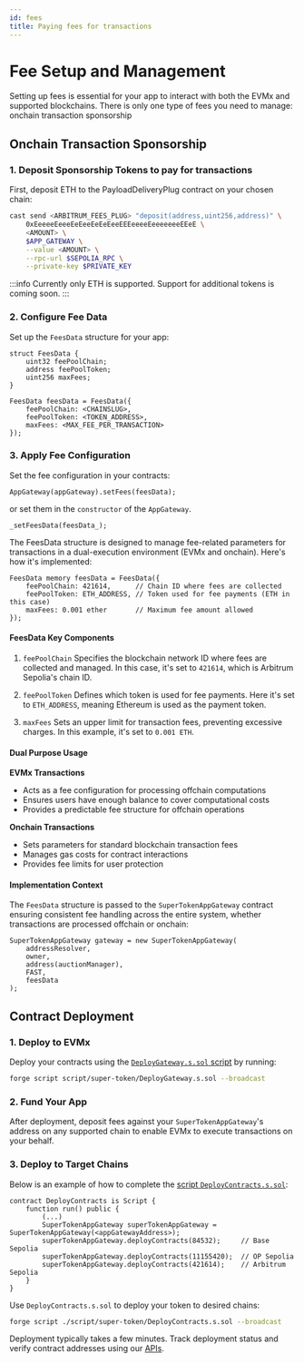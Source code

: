 ```yaml
---
id: fees
title: Paying fees for transactions
---
```


# Fee Setup and Management

Setting up fees is essential for your app to interact with both the EVMx and supported blockchains. There is only one type of fees you need to manage: onchain transaction sponsorship

## Onchain Transaction Sponsorship

### 1. Deposit Sponsorship Tokens to pay for transactions

First, deposit ETH to the PayloadDeliveryPlug contract on your chosen chain:

```bash
cast send <ARBITRUM_FEES_PLUG> "deposit(address,uint256,address)" \
    0xEeeeeEeeeEeEeeEeEeEeeEEEeeeeEeeeeeeeEEeE \
    <AMOUNT> \
    $APP_GATEWAY \
    --value <AMOUNT> \
    --rpc-url $SEPOLIA_RPC \
    --private-key $PRIVATE_KEY
```

:::info
Currently only ETH is supported. Support for additional tokens is coming soon.
:::

### 2. Configure Fee Data

Set up the `FeesData` structure for your app:

```solidity
struct FeesData {
    uint32 feePoolChain;
    address feePoolToken;
    uint256 maxFees;
}

FeesData feesData = FeesData({
    feePoolChain: <CHAINSLUG>,
    feePoolToken: <TOKEN_ADDRESS>,
    maxFees: <MAX_FEE_PER_TRANSACTION>
});
```

### 3. Apply Fee Configuration

Set the fee configuration in your contracts:

```solidity
AppGateway(appGateway).setFees(feesData);
```

or set them in the `constructor` of the `AppGateway`.
```solidity
_setFeesData(feesData_);
```

The FeesData structure is designed to manage fee-related parameters for transactions in a dual-execution environment (EVMx and onchain). Here's how it's implemented:

```solidity
FeesData memory feesData = FeesData({
    feePoolChain: 421614,      // Chain ID where fees are collected
    feePoolToken: ETH_ADDRESS, // Token used for fee payments (ETH in this case)
    maxFees: 0.001 ether       // Maximum fee amount allowed
});
```

#### FeesData Key Components

1. `feePoolChain`
    Specifies the blockchain network ID where fees are collected and managed. In this case, it's set to `421614`, which is Arbitrum Sepolia's chain ID.

2. `feePoolToken`
    Defines which token is used for fee payments. Here it's set to `ETH_ADDRESS`, meaning Ethereum is used as the payment token.

3. `maxFees`
    Sets an upper limit for transaction fees, preventing excessive charges. In this example, it's set to `0.001 ETH`.

#### Dual Purpose Usage

**EVMx Transactions**
- Acts as a fee configuration for processing offchain computations
- Ensures users have enough balance to cover computational costs
- Provides a predictable fee structure for offchain operations

**Onchain Transactions**
- Sets parameters for standard blockchain transaction fees
- Manages gas costs for contract interactions
- Provides fee limits for user protection

#### Implementation Context
The `FeesData` structure is passed to the `SuperTokenAppGateway` contract ensuring consistent fee handling across the entire system, whether transactions are processed offchain or onchain:

```solidity
SuperTokenAppGateway gateway = new SuperTokenAppGateway(
    addressResolver,
    owner,
    address(auctionManager),
    FAST,
    feesData
);
```

## Contract Deployment

### 1. Deploy to EVMx

Deploy your contracts using the [`DeployGateway.s.sol` script](https://github.com/SocketDotTech/socket-protocol/blob/watcher-precompile-changes/script/super-token/DeployGateway.s.sol) by running:
```bash
forge script script/super-token/DeployGateway.s.sol --broadcast
```

### 2. Fund Your App

After deployment, deposit fees against your `SuperTokenAppGateway`'s address on any supported chain to enable EVMx to execute transactions on your behalf.

### 3. Deploy to Target Chains

Below is an example of how to complete the [script `DeployContracts.s.sol`](https://github.com/SocketDotTech/socket-protocol/blob/master/script/super-token/DeployContracts.s.sol):
```solidity
contract DeployContracts is Script {
    function run() public {
        (...)
        SuperTokenAppGateway superTokenAppGateway = SuperTokenAppGateway(<appGatewayAddress>);
        superTokenAppGateway.deployContracts(84532);     // Base Sepolia
        superTokenAppGateway.deployContracts(11155420);  // OP Sepolia
        superTokenAppGateway.deployContracts(421614);    // Arbitrum Sepolia
    }
}
```
Use `DeployContracts.s.sol` to deploy your token to desired chains:

```bash
forge script ./script/super-token/DeployContracts.s.sol --broadcast
```

Deployment typically takes a few minutes. Track deployment status and verify contract addresses using our [APIs](/api).
